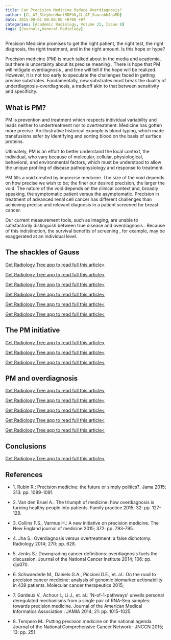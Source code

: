 ```yaml
---
title: Can Precision Medicine Reduce Overdiagnosis?
author: [CL_AT_StephenHuntMDPhD,CL_AT_SaurabhJhaMD]
date: 2015-08-01 00:00:00 +0700 +07
categories: [Academic Radiology, Volume 22, Issue 8]
tags: [Journals,General Radiology]
---
```

Precision Medicine promises to get the right patient, the right test, the right diagnosis, the right treatment, and in the right amount. Is this hope or hype?

Precision medicine (PM) is much talked about in the media and academia, but there is uncertainty about its precise meaning . There is hope that PM will mitigate overdiagnosis , and time will tell if the hope will be realized. However, it is not too early to speculate the challenges faced in getting precise substrates. Fundamentally, new substrates must break the duality of underdiagnosis–overdiagnosis, a tradeoff akin to that between sensitivity and specificity.

## What is PM?

PM is prevention and treatment which respects individual variability and leads neither to undertreatment nor to overtreatment. Medicine has gotten more precise. An illustrative historical example is blood typing, which made transfusions safer by identifying and sorting blood on the basis of surface proteins.

Ultimately, PM is an effort to better understand the local context, the individual, who vary because of molecular, cellular, physiological, behavioral, and environmental factors, which must be understood to allow the unique profiling of disease pathophysiology and response to treatment.

PM fills a void created by imprecise medicine. The size of the void depends on how precise we wish to be; the finer our desired precision, the larger the void. The nature of the void depends on the clinical context and, broadly speaking, the symptomatic patient versus the asymptomatic. Precision in treatment of advanced renal cell cancer has different challenges than achieving precise and relevant diagnosis in a patient screened for breast cancer.

Our current measurement tools, such as imaging, are unable to satisfactorily distinguish between true disease and overdiagnosis . Because of this indistinction, the survival benefits of screening , for example, may be exaggerated at an individual level.

## The shackles of Gauss

[Get Radiology Tree app to read full this article<](https://clinicalpub.com/app)

[Get Radiology Tree app to read full this article<](https://clinicalpub.com/app)

[Get Radiology Tree app to read full this article<](https://clinicalpub.com/app)

[Get Radiology Tree app to read full this article<](https://clinicalpub.com/app)

[Get Radiology Tree app to read full this article<](https://clinicalpub.com/app)

[Get Radiology Tree app to read full this article<](https://clinicalpub.com/app)

## The PM initiative

[Get Radiology Tree app to read full this article<](https://clinicalpub.com/app)

[Get Radiology Tree app to read full this article<](https://clinicalpub.com/app)

[Get Radiology Tree app to read full this article<](https://clinicalpub.com/app)

## PM and overdiagnosis

[Get Radiology Tree app to read full this article<](https://clinicalpub.com/app)

[Get Radiology Tree app to read full this article<](https://clinicalpub.com/app)

[Get Radiology Tree app to read full this article<](https://clinicalpub.com/app)

[Get Radiology Tree app to read full this article<](https://clinicalpub.com/app)

[Get Radiology Tree app to read full this article<](https://clinicalpub.com/app)

## Conclusions

[Get Radiology Tree app to read full this article<](https://clinicalpub.com/app)

## References

- 1\. Rubin R.: Precision medicine: the future or simply politics?. Jama 2015; 313: pp. 1089-1091.


- 2\. Van den Bruel A.: The triumph of medicine: how overdiagnosis is turning healthy people into patients. Family practice 2015; 32: pp. 127-128.


- 3\. Collins F.S., Varmus H.: A new initiative on precision medicine. The New England journal of medicine 2015; 372: pp. 793-795.


- 4\. Jha S.: Overdiagnosis versus overtreatment: a false dichotomy. Radiology 2014; 270: pp. 628.


- 5\. Jenks S.: Downgrading cancer definitions: overdiagnosis fuels the discussion. Journal of the National Cancer Institute 2014; 106: pp. dju070.


- 6\. Schwaederle M., Daniels G.A., Piccioni D.E., et. al.: On the road to precision cancer medicine: analysis of genomic biomarker actionability in 439 patients. Molecular cancer therapeutics 2015;


- 7\. Gardeux V., Achour I., Li J., et. al.: 'N-of-1-pathways' unveils personal deregulated mechanisms from a single pair of RNA-Seq samples: towards precision medicine. Journal of the American Medical Informatics Association : JAMIA 2014; 21: pp. 1015-1025.


- 8\. Tempero M.: Putting precision medicine on the national agenda. Journal of the National Comprehensive Cancer Network : JNCCN 2015; 13: pp. 251.